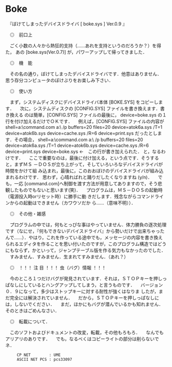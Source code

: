 # Boke

　『ぼけてしまったデバイスドライバ  [ boke.sys ]   Ver.0.9 』


　◎　前口上

　ごく小数の人々から熱狂的支持（……あれを支持というのだろうか？）を得た，
あの [boke.sys(Ver.0.7)] が，パワーアップして帰ってきました．


　◎　機　能

　その名の通り，ぼけてしまったデバイスドライバです．他意はありません．
思う存分コンピュータのぼけぶりをお楽しみ下さい．


　◎　使い方

　まず，システムディスクにデバイスドライバ本体 [BOKE.SYS] をコピーします．
　次に，システムディスクの [CONFIG.SYS] ファイルを書き換えます．書き換える
のは簡単，[CONFIG.SYS] ファイルの最後に，
	device=boke.sys
の１行を付け加えるだけでＯＫです．
　例えば，[CONFIG.SYS] ファイルの内容が
	shell=a:\command.com a:\ /p
	buffers=20
	files=20
	device=atok6a.sys /T=1
	device=atok6b.sys
	device=cache.sys /R=6
	device=print.sys
だったとします．その場合，
	shell=a:\command.com a:\ /p
	buffers=20
	files=20
	device=atok6a.sys /T=1
	device=atok6b.sys
	device=cache.sys /R=6
	device=print.sys
	device=boke.sys                 ←　この行が書き加えられた．
と，なるわけです．
　ここで重要なのは，最後に付け加える，という点です．そうすると，まずＭＳ
－ＤＯＳが立ち上がって，そしていろいろなデバイスドライバが時間をかけて組
み込まれ，最後に，このおおぼけのデバイスドライバが組み込まれるわけです．
思わず，心晴ればれと踊りだしたくなりますね (y/n)．
　でも，一応 [command.com]へ制御を渡す方法が用意してありますので，そう悲
観したものでもないと思います(笑)．
　プログラムは，ＭＳ－ＤＯＳの起動時（電源投入時orリセット時）に勝手に動
きだします．残念ながらコマンドラインからの起動はできません（カワウソだか
ら……（意味不明））．


　◎　その他・雑感

　プログラムの中では，何もとっぴな事はやっていません．体力勝負の逐次処理
です（なにせ，『何もできないデバイスドライバ』から勢いだけで出来ちゃった
んで……）．やはり，これを作っている途中でも，メッセージの内容を書き換え
られるエディタを作ることを思い付いたのですが，このプログラム構造ではどう
にもならず，かといって，ジャンプテーブル版を作る気力もなかったのでした．
　すみません．すみません．生まれてすみません．（あれ？）

　◎　！！！ 注 目 ！！！ 虫（バグ）情報 ！！！

　今のところ１つだけバグが発見されています．それは，ＳＴＯＰキーを押しっ
ぱなしにしているとハングアップしてしまう，と言うものです．
　バージョン０．９になって，多少はストップキーに対する耐性が強くはなりま
したが，まだ完全には解決されていません．
　だから，ＳＴＯＰキーを押しっぱなしには，しないでください．
　まだ，ほかにもバグが潜んでいるかも知れません．そのときはごめんなさい．

　◎　転載について．

　このソフトおよびドキュメントの改変，転載，その他もろもろ．
　なんでもアリアリのありです．
　でも，なるべくはコピーライトの部分は削らないでネ．


         CP NET        : UME
         ASCII NET PCS : pcs33097
